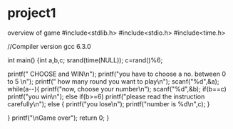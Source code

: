 # project1
overview of game
#include<stdlib.h>
#include<stdio.h>
#include<time.h>

//Compiler version gcc  6.3.0

int main()
{int a,b,c;
srand(time(NULL));
c=rand()%6;

  printf("           CHOOSE and WIN\n");
  printf("you have to choose a no. between 0 to 5 \n");
  printf(" how many round you want to play\n");
  scanf("%d",&a);
  while(a--){
  printf("now, choose your number\n");
  scanf("%d",&b);
    if(b==c)
    printf("you win\n");
    else if(b>=6)
    printf("please read the instruction carefully\n");
    else 
   { printf("you lose\n");
    printf("number is %d\n",c);
  }
  
  }
  printf("\nGame over");
return 0;
}


